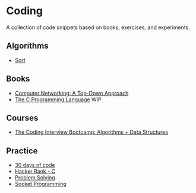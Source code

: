 # Coding
A collection of code snippets based on books, exercises, and experiments.

## Algorithms
- [Sort](/algorithms/sort)

## Books
- [Computer Networking: A Top-Down Approach](/computer-networking-a-top-down-approach)
- [The C Programming Language](/the-c-programming-language) WIP

## Courses
- [The Coding Interview Bootcamp: Algorithms + Data Structures](/the-coding-interview-bootcamp)

## Practice
- [30 days of code](/30-days-of-code)
- [Hacker Rank - C](/hacker-rank-c)
- [Problem Solving](/problem-solving)
- [Socket Programming](/socket-programming)
